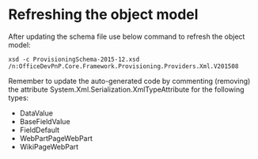 # Refreshing the object model #
After updating the schema file use below command to refresh the object model:

```Cmd
xsd -c ProvisioningSchema-2015-12.xsd /n:OfficeDevPnP.Core.Framework.Provisioning.Providers.Xml.V201508
```

Remember to update the auto-generated code by commenting (removing) the attribute System.Xml.Serialization.XmlTypeAttribute 
for the following types:
* DataValue
* BaseFieldValue
* FieldDefault
* WebPartPageWebPart
* WikiPageWebPart
